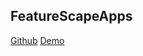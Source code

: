 ## FeatureScapeApps
[Github](https://github.com/SBU-BMI/FeatureScapeApps)
[Demo](http://sbu-bmi.github.io/FeatureScapeApps)
